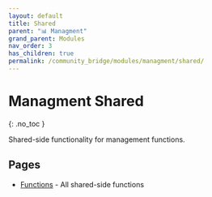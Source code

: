 ```yaml
---
layout: default
title: Shared
parent: "📊 Managment"
grand_parent: Modules
nav_order: 3
has_children: true
permalink: /community_bridge/modules/managment/shared/
---
```


# Managment Shared
{: .no_toc }

Shared-side functionality for management functions.

## Pages

- [Functions](shared/functions.md) - All shared-side functions